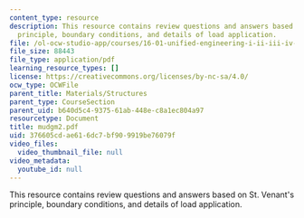 ```yaml
---
content_type: resource
description: This resource contains review questions and answers based on St. Venant's
  principle, boundary conditions, and details of load application.
file: /ol-ocw-studio-app/courses/16-01-unified-engineering-i-ii-iii-iv-fall-2005-spring-2006/376605cdae616dc7bf909919be76079f_mudgm2.pdf
file_size: 88443
file_type: application/pdf
learning_resource_types: []
license: https://creativecommons.org/licenses/by-nc-sa/4.0/
ocw_type: OCWFile
parent_title: Materials/Structures
parent_type: CourseSection
parent_uid: b640d5c4-9375-61ab-448e-c8a1ec804a97
resourcetype: Document
title: mudgm2.pdf
uid: 376605cd-ae61-6dc7-bf90-9919be76079f
video_files:
  video_thumbnail_file: null
video_metadata:
  youtube_id: null
---
```

This resource contains review questions and answers based on St. Venant's principle, boundary conditions, and details of load application.